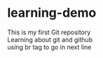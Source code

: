# learning-demo
This is my first Git repository
<br>
Learning about git and github
<br>
using br tag to go in next line
